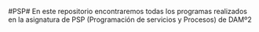 #PSP#
En este repositorio encontraremos todas los programas realizados en la asignatura de PSP (Programación de servicios y Procesos) de DAMº2
